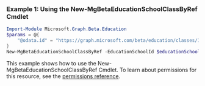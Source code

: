 ### Example 1: Using the New-MgBetaEducationSchoolClassByRef Cmdlet
```powershell
Import-Module Microsoft.Graph.Beta.Education
$params = @{
	"@odata.id" = "https://graph.microsoft.com/beta/education/classes/11006"
}
New-MgBetaEducationSchoolClassByRef -EducationSchoolId $educationSchoolId -BodyParameter $params
```
This example shows how to use the New-MgBetaEducationSchoolClassByRef Cmdlet.
To learn about permissions for this resource, see the [permissions reference](/graph/permissions-reference).
